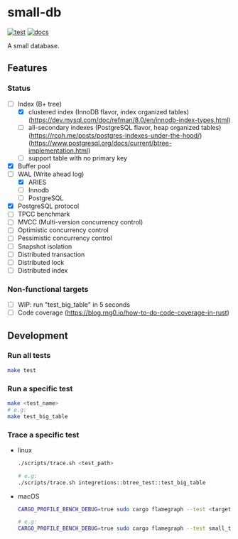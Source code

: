 # small-db

[![test](https://github.com/small-db/small-db/actions/workflows/test.yml/badge.svg)](https://github.com/small-db/small-db/actions/workflows/test.yml)
[![docs](https://docs.rs/small-db/badge.svg)](https://docs.rs/small-db)

A small database.

## Features

### Status

- [ ] Index (B+ tree)
  - [x] clustered index (InnoDB flavor, index organized tables) (<https://dev.mysql.com/doc/refman/8.0/en/innodb-index-types.html>)
  - [ ] all-secondary indexes (PostgreSQL flavor, heap organized tables) (<https://rcoh.me/posts/postgres-indexes-under-the-hood/>) (<https://www.postgresql.org/docs/current/btree-implementation.html>)
  - [ ] support table with no primary key
- [x] Buffer pool
- [ ] WAL (Write ahead log)
  - [x] ARIES
  - [ ] Innodb
  - [ ] PostgreSQL
- [x] PostgreSQL protocol
- [ ] TPCC benchmark
- [ ] MVCC (Multi-version concurrency control)
- [ ] Optimistic concurrency control
- [ ] Pessimistic concurrency control
- [ ] Snapshot isolation
- [ ] Distributed transaction
- [ ] Distributed lock
- [ ] Distributed index

### Non-functional targets

- [ ] WIP: run "test_big_table" in 5 seconds
- [ ] Code coverage (<https://blog.rng0.io/how-to-do-code-coverage-in-rust>)

## Development

### Run all tests

```bash
make test
```

### Run a specific test

```bash
make <test_name>
# e.g:
make test_big_table
```

### Trace a specific test


- linux
  ```bash
  ./scripts/trace.sh <test_path>

  # e.g:
  ./scripts/trace.sh integretions::btree_test::test_big_table
  ```

- macOS

  ```bash
  CARGO_PROFILE_BENCH_DEBUG=true sudo cargo flamegraph --test <target> -- <test_path>

  # e.g:
  CARGO_PROFILE_BENCH_DEBUG=true sudo cargo flamegraph --test small_tests -- integretions::btree_test::test_big_table
  ```